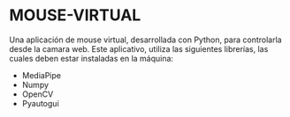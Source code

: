 # MOUSE-VIRTUAL
Una aplicación de mouse virtual, desarrollada con Python, para controlarla desde la camara web.
Este aplicativo, utiliza las siguientes librerías, las cuales deben estar instaladas en la máquina:

- MediaPipe
- Numpy
- OpenCV
- Pyautogui
